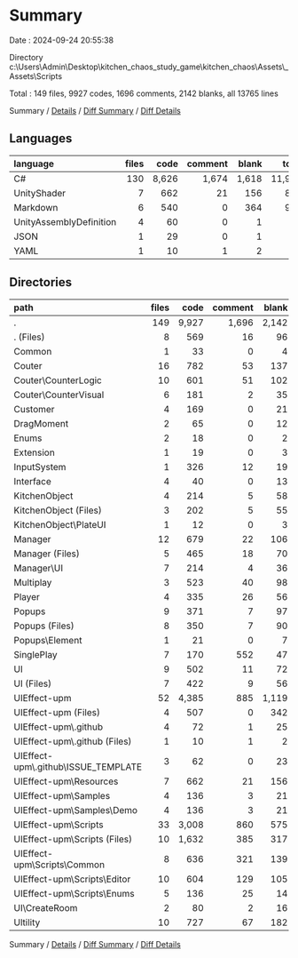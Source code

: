 # Summary

Date : 2024-09-24 20:55:38

Directory c:\\Users\\Admin\\Desktop\\kitchen_chaos_study_game\\kitchen_chaos\\Assets\\_Assets\\Scripts

Total : 149 files,  9927 codes, 1696 comments, 2142 blanks, all 13765 lines

Summary / [Details](details.md) / [Diff Summary](diff.md) / [Diff Details](diff-details.md)

## Languages
| language | files | code | comment | blank | total |
| :--- | ---: | ---: | ---: | ---: | ---: |
| C# | 130 | 8,626 | 1,674 | 1,618 | 11,918 |
| UnityShader | 7 | 662 | 21 | 156 | 839 |
| Markdown | 6 | 540 | 0 | 364 | 904 |
| UnityAssemblyDefinition | 4 | 60 | 0 | 1 | 61 |
| JSON | 1 | 29 | 0 | 1 | 30 |
| YAML | 1 | 10 | 1 | 2 | 13 |

## Directories
| path | files | code | comment | blank | total |
| :--- | ---: | ---: | ---: | ---: | ---: |
| . | 149 | 9,927 | 1,696 | 2,142 | 13,765 |
| . (Files) | 8 | 569 | 16 | 96 | 681 |
| Common | 1 | 33 | 0 | 4 | 37 |
| Couter | 16 | 782 | 53 | 137 | 972 |
| Couter\\CounterLogic | 10 | 601 | 51 | 102 | 754 |
| Couter\\CounterVisual | 6 | 181 | 2 | 35 | 218 |
| Customer | 4 | 169 | 0 | 21 | 190 |
| DragMoment | 2 | 65 | 0 | 12 | 77 |
| Enums | 2 | 18 | 0 | 2 | 20 |
| Extension | 1 | 19 | 0 | 3 | 22 |
| InputSystem | 1 | 326 | 12 | 19 | 357 |
| Interface | 4 | 40 | 0 | 13 | 53 |
| KitchenObject | 4 | 214 | 5 | 58 | 277 |
| KitchenObject (Files) | 3 | 202 | 5 | 55 | 262 |
| KitchenObject\\PlateUI | 1 | 12 | 0 | 3 | 15 |
| Manager | 12 | 679 | 22 | 106 | 807 |
| Manager (Files) | 5 | 465 | 18 | 70 | 553 |
| Manager\\UI | 7 | 214 | 4 | 36 | 254 |
| Multiplay | 3 | 523 | 40 | 98 | 661 |
| Player | 4 | 335 | 26 | 56 | 417 |
| Popups | 9 | 371 | 7 | 97 | 475 |
| Popups (Files) | 8 | 350 | 7 | 90 | 447 |
| Popups\\Element | 1 | 21 | 0 | 7 | 28 |
| SinglePlay | 7 | 170 | 552 | 47 | 769 |
| UI | 9 | 502 | 11 | 72 | 585 |
| UI (Files) | 7 | 422 | 9 | 56 | 487 |
| UIEffect-upm | 52 | 4,385 | 885 | 1,119 | 6,389 |
| UIEffect-upm (Files) | 4 | 507 | 0 | 342 | 849 |
| UIEffect-upm\\.github | 4 | 72 | 1 | 25 | 98 |
| UIEffect-upm\\.github (Files) | 1 | 10 | 1 | 2 | 13 |
| UIEffect-upm\\.github\\ISSUE_TEMPLATE | 3 | 62 | 0 | 23 | 85 |
| UIEffect-upm\\Resources | 7 | 662 | 21 | 156 | 839 |
| UIEffect-upm\\Samples | 4 | 136 | 3 | 21 | 160 |
| UIEffect-upm\\Samples\\Demo | 4 | 136 | 3 | 21 | 160 |
| UIEffect-upm\\Scripts | 33 | 3,008 | 860 | 575 | 4,443 |
| UIEffect-upm\\Scripts (Files) | 10 | 1,632 | 385 | 317 | 2,334 |
| UIEffect-upm\\Scripts\\Common | 8 | 636 | 321 | 139 | 1,096 |
| UIEffect-upm\\Scripts\\Editor | 10 | 604 | 129 | 105 | 838 |
| UIEffect-upm\\Scripts\\Enums | 5 | 136 | 25 | 14 | 175 |
| UI\\CreateRoom | 2 | 80 | 2 | 16 | 98 |
| Ultility | 10 | 727 | 67 | 182 | 976 |

Summary / [Details](details.md) / [Diff Summary](diff.md) / [Diff Details](diff-details.md)
